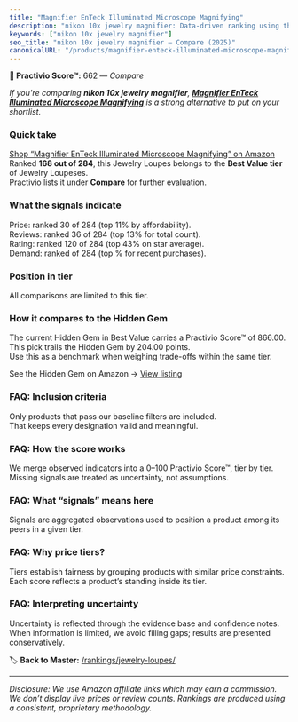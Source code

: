 ```yaml
---
title: "Magnifier EnTeck Illuminated Microscope Magnifying"
description: "nikon 10x jewelry magnifier: Data-driven ranking using the Practivio Score™. Positioned by quality, value, demand, findability, momentum."
keywords: ["nikon 10x jewelry magnifier"]
seo_title: "nikon 10x jewelry magnifier — Compare (2025)"
canonicalURL: "/products/magnifier-enteck-illuminated-microscope-magnifying-B09XFKPS3W/"
---
```


**🛒 Practivio Score™:** 662 — _Compare_


*If you're comparing **nikon 10x jewelry magnifier**, **[Magnifier EnTeck Illuminated Microscope Magnifying](https://www.amazon.com/dp/B09XFKPS3W?tag=practivio-20)** is a strong alternative to put on your shortlist.*
### Quick take
[Shop “Magnifier EnTeck Illuminated Microscope Magnifying” on Amazon](https://www.amazon.com/dp/B09XFKPS3W?tag=practivio-20)
Ranked **168 out of 284**, this Jewelry Loupes belongs to the **Best Value tier** of Jewelry Loupeses.  
Practivio lists it under **Compare** for further evaluation.

### What the signals indicate
Price: ranked 30 of 284 (top 11% by affordability).  
Reviews: ranked 36 of 284 (top 13% for total count).  
Rating: ranked 120 of 284 (top 43% on star average).  
Demand: ranked  of 284 (top % for recent purchases).

### Position in tier
All comparisons are limited to this tier.

### How it compares to the Hidden Gem
The current Hidden Gem in Best Value carries a Practivio Score™ of 866.00.  
This pick trails the Hidden Gem by 204.00 points.  
Use this as a benchmark when weighing trade-offs within the same tier.  

See the Hidden Gem on Amazon → [View listing](https://www.amazon.com/dp/B000CAHCQS?tag=practivio-20)

### FAQ: Inclusion criteria
Only products that pass our baseline filters are included.  
That keeps every designation valid and meaningful.

### FAQ: How the score works
We merge observed indicators into a 0–100 Practivio Score™, tier by tier.  
Missing signals are treated as uncertainty, not assumptions.

### FAQ: What “signals” means here
Signals are aggregated observations used to position a product among its peers in a given tier.

### FAQ: Why price tiers?
Tiers establish fairness by grouping products with similar price constraints.  
Each score reflects a product’s standing inside its tier.

### FAQ: Interpreting uncertainty
Uncertainty is reflected through the evidence base and confidence notes.  
When information is limited, we avoid filling gaps; results are presented conservatively.

<!-- Missing template for Compare/CompareWithinPriceClass -->


🏷️ **Back to Master:** [/rankings/jewelry-loupes/](/rankings/jewelry-loupes/)

---
_Disclosure: We use Amazon affiliate links which may earn a commission. We don’t display live prices or review counts. Rankings are produced using a consistent, proprietary methodology._
